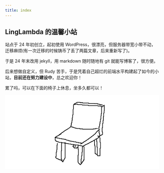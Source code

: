 ```yaml
---
title: index
---
```


## LingLambda 的温馨小站

站点于 24 年初创立，起初使用 WordPress，很漂亮，但服务器带宽小带不动，迁移麻烦(有一次迁移的时候铸币了丢了两篇文章，后来重新写了)。

于是 24 年末改用 jekyll，用 markdown 随时随地有 git 就能写博客了，很方便。

后来想做自定义，但 Rudy 苦手，于是凭着自己超烂的前端水平构建起了如今的小站，**目前还在努力建设中**，总之欢迎你！

累了吗，可以在下面的椅子上休息，坐多久都可以！

![chair](../../public/assets/images/chair.webp)
